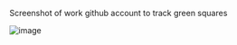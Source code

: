 Screenshot of work github account to track green squares

![image](https://user-images.githubusercontent.com/7874705/235498307-e35e4801-ef3c-4b36-aedf-ccd12d064a7f.png)



